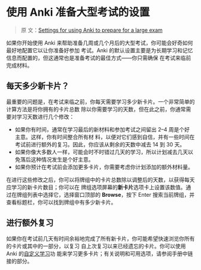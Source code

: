 # 使用 Anki 准备大型考试的设置

> 原
> 文：[Settings for using Anki to prepare for a large exam](https://faqs.ankiweb.net/settings-for-using-anki-to-prepare-for-a-large-exam.html)

如果你开始使用 Anki 来帮助准备几周或几个月后的大型考试，你可能会好奇如何最好地配置它以让你准备好参加
考试。Anki 的默认设置主要是为长期学习和记忆信息而配置的，但这通常也是准备考试的最佳方式——你只需确保
在考试来临前完成材料。

## 每天多少新卡片？

最重要的问题是，在考试来临之前，你每天需要学习多少新卡片。一个非常简单的计算方法是将你拥有的卡片总数
除以你需要学习的天数，但在此之前，你通常需要对学习天数进行几个修改：

- 如果你有时间，通常在学习最后的新材料和参加考试之间留出 2–4 周是个好主意。这样，你有时间整合所有材
  料，以便对它们感到自信，并有一些时间在考试前进行额外的复习。因此，你应该从剩余的天数中减去 14 到
  30 天。
- 如果你像大多数人一样，可能会时不时错过几天的学习，所以计划减去几天以免落后这种情况发生是个好主意。
- 如果你预计在考试前会添加更多卡片，你需要考虑你计划添加的额外材料量。

在进行这些修改之后，你可以将牌组中的卡片总数除以调整后的天数，以获得每天应学习的新卡片数目；你可以在
牌组选项屏幕的**新卡片**选项卡上设置该数值。通过在牌组列表中选择它，选择窗口顶部的 **Browse**，按下
Enter 搜索当前牌组，并查看标题栏，你可以找到牌组中有多少新卡片。

## 进行额外复习

如果你在考试前几天有时间余裕地完成了所有新卡片，你可能希望快速浏览你所有的卡片或其中的一部分，以复习
自上次复习以来已经遗忘的卡片。你可以使用 Anki
的[自定义学习](https://open-spaced-repetition.github.io/anki-manual-zh-CN/filtered-decks.html#custom-study)功
能来学习更多卡片；有关说明和可用选项，请参阅手册中链接的部分。
